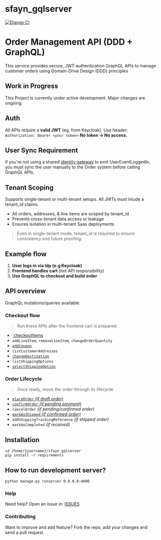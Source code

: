 # sfayn_gqlserver

[![Django CI](https://github.com/sfayn2/sfayn_gqlserver/actions/workflows/django.yml/badge.svg)](https://github.com/sfayn2/sfayn_gqlserver/actions/workflows/django.yml)

# Order Management API (DDD + GraphQL)

This service provides secure, JWT-authentication GraphQL APIs to manage customer orders using Domain-Drive Design (DDD) principles


## Work in Progress
This Project is currently under active development. Major changes are ongoing.


## Auth

All APIs require a **valid JWT** (eg. from Keycloak).
Use header: `Authorization: Bearer <your token>`
**No token -> No access.**

## User Sync Requirement

if you're not using a shared [identity gateway](https://github.com/sfayn2/identity_gateway) to emit UserEventLoggedIn, you must sync the user manually to the Order system before calling GraphQL APIs.

## Tenant Scoping

Supports single-tenant or multi-tenant setups.
All JWTs must inlude a tenant_id claims.

* All orders, addresses, & line items are scoped by tenant_id
* Prevents cross-tenant data access or leakage
* Ensures isolation in multi-tenant Saas deployments

> Even in single-tenant mode, tenant_id is required to ensure consistency and future proofing.

## Example flow
1. **User logs in via Idp (e.g Keycloak)**
2. **Frontend handles cart** (not API responsibility)
3. **Use GraphQL to checkout and build order**

## API overview

GraphQL mutations/queries available:

### Checkout flow

> Run these APIs after the frontend cart is prepared:

- [`checkoutItems](./mutations/checkout_items.graphql)
- `addLineItem`, `removeLineItem`, `changeOrderQuantity`
- [`addCoupon`](./mutations/add_coupon.graphql)
- `listCustomerAddresses`
- [`changeDestination`](./mutations/change_destination.graphql)
- `listShippingOptions`
- [`selectShippingOption`](./mutations/selection_shipping_option.graphql)

### Order Lifecycle
> Once ready, move the order through its lifecycle 

- [`placeOrder` *(if draft order)*](./mutations/place_order.graphql)
- [`confirmOrder` *(if pending payment)*](./mutations/confirm_order.graphql)
- `cancelOrder` *(if pending/confirmed order)*
- [`markAsShipped` *(if confirmed order)*](./mutations/mark_as_shipped.graphql)
- `addShippingTrackingReference` *(if shipped order)*
- `markAsCompleted` *(if received)*


## Installation 
```
cd /home/{username}/sfayn_gqlserver
pip install -r requirements
```

## How to run development server? 
```
python manage.py runserver 0.0.0.0:4000
```


### Help

Need help? Open an issue in: [ISSUES](https://github.com/sfayn2/sfayn_gqlserver/issues)


### Contributing
Want to improve and add feature? Fork the repo, add your changes and send a pull request.




